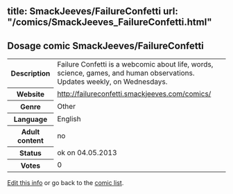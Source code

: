 title: SmackJeeves/FailureConfetti
url: "/comics/SmackJeeves_FailureConfetti.html"
---
Dosage comic SmackJeeves/FailureConfetti
-----------------------------------------

<p id="msg"></p>
<script type="text/javascript">
if (window.location.search === '?edit_info_mail=sent_ok') {
  var elem = document.getElementById("msg");
  elem.innerHTML = 'Edited information sucessfully sent for review, which is usually done daily. Thanks!';
  elem.className = 'ok';
}
</script>
<table class="comicinfo">
<tr>
<th>Description</th><td>Failure Confetti is a webcomic about life, words, science, games, and human observations. Updates weekly, on Wednesdays.</td>
</tr>
<tr>
<th>Website</th><td><a href="http://failureconfetti.smackjeeves.com/comics/">http://failureconfetti.smackjeeves.com/comics/</a></td>
</tr>
<tr>
<th>Genre</th><td>Other</td>
</tr>
<tr>
<th>Language</th><td>English</td>
</tr>
<tr>
<th>Adult content</th><td>no</td>
</tr>
<tr>
<th>Status</th><td>ok on 04.05.2013</td>
</tr>
<tr>
<th>Votes</th><td>0</td>
</tr>
</table>

[Edit this info](SmackJeeves_FailureConfetti_edit.html) or go back to the [comic list](../comic-index.html).
